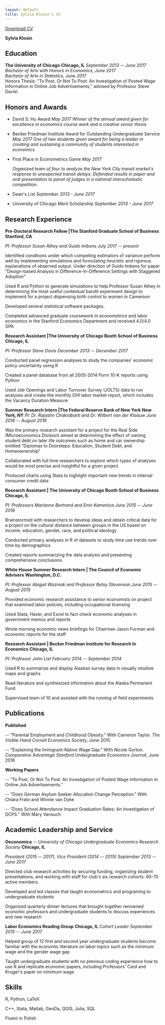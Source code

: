 ```yaml
---
layout: default
title: Sylvia Klosin's CV 
---
```

<a href="#" class="download" title="Download CV as PDF">Download CV</a>     

**Sylvia Klosin**

## Education 
**The University of Chicago**     **Chicago, IL** *September 2013 -- June 2017*
*Bachelor of Arts with Honors in Economics, June 2017*     
*Bachelor of Arts in Statistics, June 2017*\
Honors Thesis: "To Post, Or Not To Post: An Investigation of Posted Wage Information in Online Job Advertisements," advised by Professor Steve Davis\

## Honors and Awards 

-   David S. Hu Award *May 2017*
*Winner of the annual award given for excellence in economics course
    work and a creative senior thesis*

-   Becker Friedman Institute Award for Outstanding Undergraduate
    Service *May 2017*
 *One of two students given award for being a leader in creating and
    sustaining a community of students interested in economics*

-   First Place in Econometrics Game *May 2017*

    *Organized team of four to analyze the New York City transit
    market's response to unexpected transit delays. Defended results in
    paper and oral presentation to panel of judges in a national
    interscholastic competition.*

-   Dean's List *September 2013 - June 2017*

-   University of Chicago Merit Scholarship *September 2013 - June 2017*

## Research Experience 
**Pre-Doctoral Research Fellow \|The Stanford Graduate School of Business**     **Stanford, CA**

  *PI: Professor Susan Athey and Guido Imbens*     *July 2017 -- present*

Identified conditions under which competing estimators of variance
perform well by implementing simulations and formulating heuristic and
rigorous explanations of observed output. Under direction of Guido
Imbens for paper "Design-based Analysis in Difference-In-Difference
Settings with Staggered Adoption"

Used R and Python to generate simulations to help Professor Susan Athey
in determining the most useful contextual bandit experiment design to
implement for a project dispensing birth control to women in Cameroon

Developed several statistical software packages.

Completed advanced graduate coursework in econometrics and labor
economics in the Stanford Economics Department and received 4.0/4.0 GPA

  **Research Assistant \|The University of Chicago Booth School of Business**     **Chicago, IL**

  *PI: Professor Steve Davis*     *December 2013 -- December 2017*

Conducted panel regression analyses to study the companies' economic
policy uncertainty using R

Created a panel database from all 2005-2014 Form 10-K reports using
Python

Used Job Openings and Labor Turnover Survey (JOLTS) data to run analyses
and create the monthly DHI labor market report, which includes the
Vacancy Duration Measure


  **Summer Research Intern \|The Federal Reserve Bank of New York**     **New York, NY**
  *PI: Dr. Rajashri Chakrabarti and Dr. Wilbert van der Klaauw*     *June 2016 -- August 2016*

Was the primary research assistant for a project for the Real Side
(Microeconomics Division) aimed at determining the effect of owning
student debt on later life outcomes such as home and car ownership
entitled "Diplomas to Doorsteps: Education, Student Debt, and
Homeownership"

Collaborated with full time researchers to explore which types of
analyses would be most precise and insightful for a given project

Produced charts using Stata to highlight important new trends in
internal consumer credit data

  **Research Assistant \| The University of Chicago Booth School of Business**     **Chicago, IL**
 
  *PI: Professors Marianne Bertrand and Emir Kamenica*     *June 2015 -- June 2016*

Brainstormed with researchers to develop ideas and obtain critical data
for a project on the cultural distance between groups in the US based on
income, education, gender, race, and political ideology

Conducted primary analyses in R of datasets to study time use trends
over time by demographics

Created reports summarizing the data analysis and presenting
comprehensive conclusions

  **White House Summer Research Intern \| The Council of Economic Advisers**     **Washington, D.C.**

  *PI: Professor Abigail Wozniak and Professor Betsy Stevenson*     *June 2015 -- August 2015*

Provided economic research assistance to senior economists on project
that examined labor policies, including occupational licensing

Used Stata, Haver, and Excel to fact check economic analyses in
government memos and reports

Wrote morning economic news briefings for Chairman Jason Furman and
economic reports for the staff

  **Research Assistant \| Becker Friedman Institute for Research In Economics**     **Chicago, IL**

  *PI: Professor John List*     *February 2014 -- September 2014*

Used R to summarize and display Alaskan survey data in visually
intuitive maps and graphs

Read literature and synthesized information about the Alaska Permanent
Fund

Supervised team of 10 and assisted with the running of field experiments

## Publications

**Published**

-- "Parental Employment and Childhood Obesity." With Cameron Taylor.
*The Visible Hand Cornell Economics Society*, June 2015

-- "Explaining the Immigrant-Native Wage Gap." With Nicole Gorton.
*Comparative Advantage Stanford Undergraduate Economics Journal*, June
2016

**Working Papers**

-- "To Post, Or Not To Post: An Investigation of Posted Wage Information
in Online Job Advertisements."

-- "Does German Asylum Seeker Allocation Change Perception." With Chiara
Frato and Winnie van Dyke

-- "Does School Attendance Impact Graduation Rates: An Investigation of
DCPS." With Mary Vansuch

## Academic Leadership and Service

  **Oeconomica** -- *University of Chicago Undergraduate Economics Research Society*     **Chicago, IL**
 
  *President (2015 -- 2017), Vice President (2014 -- 2015)*     *September 2013 -- June 2017*

Directed club research activities by securing funding, organizing
student presentations, and working with staff for club's six research
cohorts. 60-70 active members.

Developed and led classes that taught econometrics and programing to
undergraduate students

Organized quarterly dinner lectures that brought together renowned
economic professors and undergraduate students to discuss experiences
and new research

  **Labor Economics Reading Group**     **Chicago, IL**
  *Cohort Leader*     *September 2015 -- June 2017*

Helped group of 12 first and second year undergraduate students become
familiar with the economic literature on labor topics such as the
minimum wage and the gender wage gap

Taught undergraduate students with no previous coding experience how to
use R and replicate economic papers, including Professors' Card and
Kruger's paper on minimum wage

## Skills

R, Python, LaTeX

C++, Stata, Matlab, GeoDa, QGIS, Julia, SQL

Fluent in Polish
